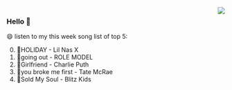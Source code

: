 <img align="right"  src="https://github-readme-stats.vercel.app/api/top-langs/?username=sohyunQVQ" />

### Hello 👋

😄 listen to my this week song list of top 5:

0. 🌈HOLIDAY - Lil Nas X
1. 🌈going out - ROLE MODEL
2. 🌈Girlfriend - Charlie Puth
3. 🌈you broke me first - Tate McRae
4. 🌈Sold My Soul - Blitz Kids

